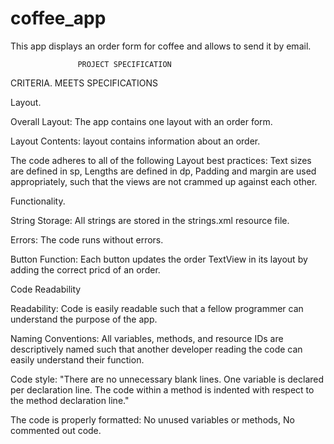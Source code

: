 # coffee_app

This app displays an order form for coffee and allows to send it by email.

                   PROJECT SPECIFICATION

CRITERIA.                    MEETS SPECIFICATIONS


Layout.

Overall Layout: The app contains one layout with an order form.

Layout Contents: layout contains information about an order.

The code adheres to all of the following Layout best practices: Text sizes are defined in sp, Lengths are defined in dp, Padding and margin are used appropriately, such that the views are not crammed up against each other.


Functionality.

String Storage: All strings are stored in the strings.xml resource file.

Errors: The code runs without errors.

Button Function: Each button updates the order TextView in its layout by adding the correct pricd of an order.


Code Readability

Readability: Code is easily readable such that a fellow programmer can understand the purpose of the app.

Naming Conventions: All variables, methods, and resource IDs are descriptively named such that another developer reading the code can easily understand their function.

Code style: "There are no unnecessary blank lines. One variable is declared per declaration line. The code within a method is indented with respect to the method declaration line."

The code is properly formatted: No unused variables or methods, No commented out code.
